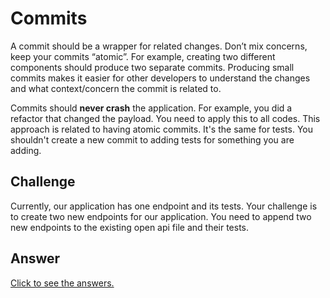 # Commits

A commit should be a wrapper for related changes. Don’t mix concerns, keep your commits “atomic”. For example, creating two different components should produce two separate commits. Producing small commits makes it easier for other developers to understand the changes and what context/concern the commit is related to.

Commits should **never crash** the application. For example, you did a refactor that changed the payload. You need to apply this to all codes. This approach is related to having atomic commits. It's the same for tests. You shouldn't create a new commit to adding tests for something you are adding.


## Challenge

Currently, our application has one endpoint and its tests. Your challenge is to create two new endpoints for our application. You need to append two new endpoints to the existing open api file and their tests.

## Answer

[Click to see the answers.](ANSWERS.md)